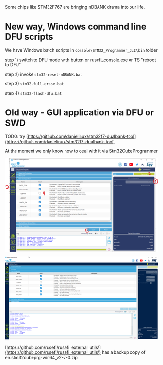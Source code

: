 Some chips like STM32F767 are bringing nDBANK drama into our life.

# New way, Windows command line DFU scripts

We have Windows batch scripts in ``console\STM32_Programmer_CLI\bin`` folder

step 1) switch to DFU mode with button or rusefi_console.exe or TS "reboot to DFU"

step 2) invoke ``stm32-reset-nDBANK.bat``

step 3) ``stm32-full-erase.bat``

step 4) ``stm32-flash-dfu.bat``


# Old way - GUI application via DFU or SWD

TODO: try [https://github.com/danielinux/stm32f7-dualbank-tool](https://github.com/danielinux/stm32f7-dualbank-tool)

At the moment we only know how to deal with it via Stm32CubeProgrammer

![x](HOWTO/nDBANK/stm32prog-steps.png)

![x](HOWTO/nDBANK/stm32prog-result.png)


[https://github.com/rusefi/rusefi_external_utils/](https://github.com/rusefi/rusefi_external_utils/) has a backup copy of en.stm32cubeprg-win64_v2-7-0.zip